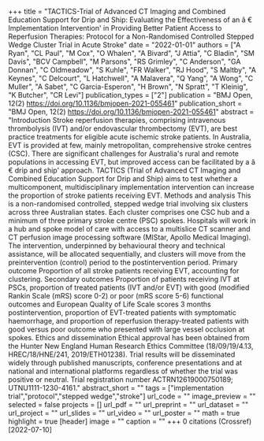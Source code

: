 +++
title = "TACTICS-Trial of Advanced CT Imaging and Combined Education Support for Drip and Ship: Evaluating the Effectiveness of an â € Implementation Intervention' in Providing Better Patient Access to Reperfusion Therapies: Protocol for a Non-Randomised Controlled Stepped Wedge Cluster Trial in Acute Stroke"
date = "2022-01-01"
authors = ["A Ryan", "CL Paul", "M Cox", "O Whalen", "A Bivard", "J Attia", "C Bladin", "SM Davis", "BCV Campbell", "M Parsons", "RS Grimley", "C Anderson", "GA Donnan", "C Oldmeadow", "S Kuhle", "FR Walker", "RJ Hood", "S Maltby", "A Keynes", "C Delcourt", "L Hatchwell", "A Malavera", "Q Yang", "A Wong", "C Muller", "A Sabet", "C Garcia-Esperon", "H Brown", "N Spratt", "T Kleinig", "K Butcher", "CR Levi"]
publication_types = ["2"]
publication = "BMJ Open, 12(2) https://doi.org/10.1136/bmjopen-2021-055461"
publication_short = "BMJ Open, 12(2) https://doi.org/10.1136/bmjopen-2021-055461"
abstract = "Introduction Stroke reperfusion therapies, comprising intravenous thrombolysis (IVT) and/or endovascular thrombectomy (EVT), are best practice treatments for eligible acute ischemic stroke patients. In Australia, EVT is provided at few, mainly metropolitan, comprehensive stroke centres (CSC). There are significant challenges for Australia's rural and remote populations in accessing EVT, but improved access can be facilitated by a â € drip and ship' approach. TACTICS (Trial of Advanced CT Imaging and Combined Education Support for Drip and Ship) aims to test whether a multicomponent, multidisciplinary implementation intervention can increase the proportion of stroke patients receiving EVT. Methods and analysis This is a non-randomised controlled, stepped wedge trial involving six clusters across three Australian states. Each cluster comprises one CSC hub and a minimum of three primary stroke centre (PSC) spokes. Hospitals will work in a hub and spoke model of care with access to a multislice CT scanner and CT perfusion image processing software (MIStar, Apollo Medical Imaging). The intervention, underpinned by behavioural theory and technical assistance, will be allocated sequentially, and clusters will move from the preintervention (control) period to the postintervention period. Primary outcome Proportion of all stroke patients receiving EVT, accounting for clustering. Secondary outcomes Proportion of patients receiving IVT at PSCs, proportion of treated patients (IVT and/or EVT) with good (modified Rankin Scale (mRS) score 0-2) or poor (mRS score 5-6) functional outcomes and European Quality of Life Scale scores 3 months postintervention, proportion of EVT-treated patients with symptomatic haemorrhage, and proportion of reperfusion therapy-treated patients with good versus poor outcome who presented with large vessel occlusion at spokes. Ethics and dissemination Ethical approval has been obtained from the Hunter New England Human Research Ethics Committee (18/09/19/4.13, HREC/18/HNE/241, 2019/ETH01238). Trial results will be disseminated widely through published manuscripts, conference presentations and at national and international platforms regardless of whether the trial was positive or neutral. Trial registration number ACTRN12619000750189; UTNU1111-1230-4161."
abstract_short = ""
tags = ["implementation trial","protocol","stepped wedge","stroke"]
url_code = ""
image_preview = ""
selected = false
projects = []
url_pdf = ""
url_preprint = ""
url_dataset = ""
url_project = ""
url_slides = ""
url_video = ""
url_poster = ""
math = true
highlight = true
[header]
image = ""
caption = ""
+++
0 citations (Crossref) [2022-07-10]
